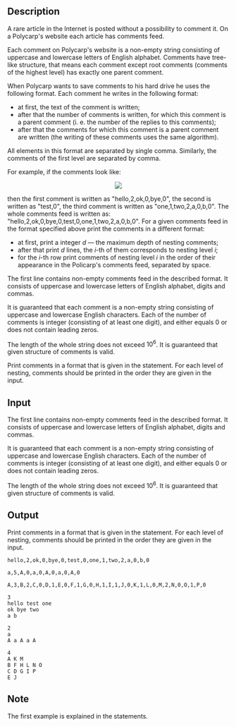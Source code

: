 ## Description

<div><p>A rare article in the Internet is posted without a possibility to comment it. On a Polycarp's website each article has comments feed.</p><p>Each comment on Polycarp's website is a non-empty string consisting of uppercase and lowercase letters of English alphabet. Comments have tree-like structure, that means each comment except root comments (comments of the highest level) has exactly one parent comment.</p><p>When Polycarp wants to save comments to his hard drive he uses the following format. Each comment he writes in the following format: </p><ul> <li> at first, the text of the comment is written; </li><li> after that the number of comments is written, for which this comment is a parent comment (i.&nbsp;e. the number of the replies to this comments); </li><li> after that the comments for which this comment is a parent comment are written (the writing of these comments uses the same algorithm). </li></ul> All elements in this format are separated by single comma. Similarly, the comments of the first level are separated by comma.<p>For example, if the comments look like:</p><center> <img class="tex-graphics" src="file://jUtCWYHu.png" style="max-width: 100.0%;max-height: 100.0%;"> </center><p>then the first comment is written as "<span class="tex-font-style-tt">hello,2,ok,0,bye,0</span>", the second is written as "<span class="tex-font-style-tt">test,0</span>", the third comment is written as "<span class="tex-font-style-tt">one,1,two,2,a,0,b,0</span>". The whole comments feed is written as: "<span class="tex-font-style-tt">hello,2,ok,0,bye,0,test,0,one,1,two,2,a,0,b,0</span>". For a given comments feed in the format specified above print the comments in a different format: </p><ul> <li> at first, print a integer <span class="tex-span"><i>d</i></span>&nbsp;— the maximum depth of nesting comments; </li><li> after that print <span class="tex-span"><i>d</i></span> lines, the <span class="tex-span"><i>i</i></span>-th of them corresponds to nesting level <span class="tex-span"><i>i</i></span>; </li><li> for the <span class="tex-span"><i>i</i></span>-th row print comments of nesting level <span class="tex-span"><i>i</i></span> in the order of their appearance in the Policarp's comments feed, separated by space. </li></ul></div><div class="input-specification"><p>The first line contains non-empty comments feed in the described format. It consists of uppercase and lowercase letters of English alphabet, digits and commas. </p><p>It is guaranteed that each comment is a non-empty string consisting of uppercase and lowercase English characters. Each of the number of comments is integer (consisting of at least one digit), and either equals <span class="tex-span">0</span> or does not contain leading zeros.</p><p>The length of the whole string does not exceed <span class="tex-span">10<sup class="upper-index">6</sup></span>. It is guaranteed that given structure of comments is valid. </p></div><div class="output-specification"><p>Print comments in a format that is given in the statement. For each level of nesting, comments should be printed in the order they are given in the input.</p></div>

## Input

<p>The first line contains non-empty comments feed in the described format. It consists of uppercase and lowercase letters of English alphabet, digits and commas. </p><p>It is guaranteed that each comment is a non-empty string consisting of uppercase and lowercase English characters. Each of the number of comments is integer (consisting of at least one digit), and either equals <span class="tex-span">0</span> or does not contain leading zeros.</p><p>The length of the whole string does not exceed <span class="tex-span">10<sup class="upper-index">6</sup></span>. It is guaranteed that given structure of comments is valid. </p>

## Output

<p>Print comments in a format that is given in the statement. For each level of nesting, comments should be printed in the order they are given in the input.</p>





```input1
hello,2,ok,0,bye,0,test,0,one,1,two,2,a,0,b,0

```




```input2
a,5,A,0,a,0,A,0,a,0,A,0

```




```input3
A,3,B,2,C,0,D,1,E,0,F,1,G,0,H,1,I,1,J,0,K,1,L,0,M,2,N,0,O,1,P,0

```




```output1
3
hello test one 
ok bye two 
a b 

```




```output2
2
a 
A a A a A 

```




```output3
4
A K M 
B F H L N O 
C D G I P 
E J 

```



## Note

<p>The first example is explained in the statements. </p>
